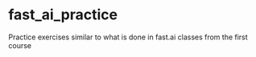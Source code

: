 # fast_ai_practice
Practice exercises similar to what is done in fast.ai classes from the first course
